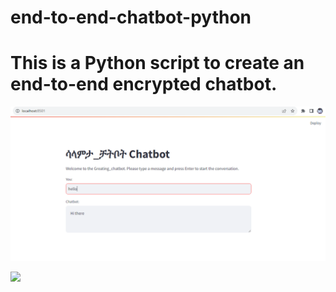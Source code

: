 # end-to-end-chatbot-python
# This is a Python script to create an end-to-end encrypted chatbot. 

![](https://github.com/aknafu12/end-to-end-chatbot-python/blob/main/chatbot_hi.PNG)

![](https://github.com/aknafu12/end-to-end-chatbot-python/blob/main/chatbot_bye.PNG")
